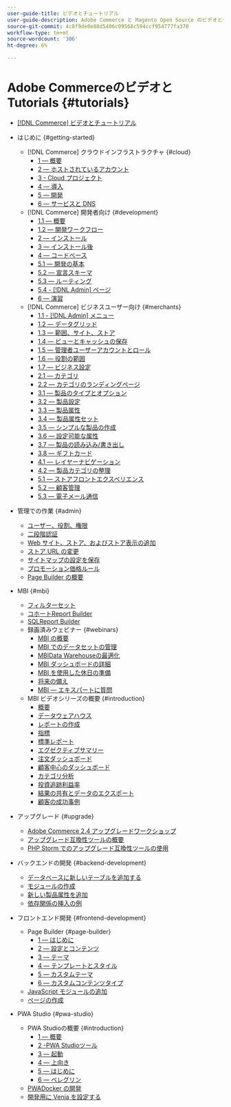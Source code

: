 ```yaml
---
user-guide-title: ビデオとチュートリアル
user-guide-description: Adobe Commerce と Magento Open Source のビデオとチュートリアルのコレクションです。
source-git-commit: 4c8f9de0e88d5406c09568c594ccf954777fa370
workflow-type: tm+mt
source-wordcount: '306'
ht-degree: 6%

---
```



# Adobe CommerceのビデオとTutorials {#tutorials}

+ [[!DNL Commerce] ビデオとチュートリアル](overview.md)

+ はじめに {#getting-started}
   + [!DNL Commerce] クラウドインフラストラクチャ {#cloud}
      + [1 — 概要](./cloud/1-overview.md)
      + [2 — ホストされているアカウント](./cloud/2-accounts.md)
      + [3 - Cloud プロジェクト](./cloud/3-projects.md)
      + [4 — 導入](./cloud/4-deployment.md)
      + [5 — 開発](./cloud/5-dev-config.md)
      + [6 — サービスと DNS](./cloud/6-launch.md)
   + [!DNL Commerce] 開発者向け {#development}
      + [1.1 — 概要](./developer/backend-1-1-overview.md)
      + [1.2 — 開発ワークフロー](./developer/backend-1-2-workflow.md)
      + [2 — インストール](./developer/backend-2-install.md)
      + [3 — インストール後](./developer/backend-3-post-install.md)
      + [4 — コードベース](./developer/backend-4-code-base.md)
      + [5.1 — 開発の基本](./developer/backend-5-1-dev-basics.md)
      + [5.2 — 宣言スキーマ](./developer/backend-5-2-declarative-schema.md)
      + [5.3 — ルーティング](./developer/backend-5-3-routing.md)
      + [5.4 - [!DNL Admin] ページ](./developer/backend-5-4-admin-page.md)
      + [6 — 演習](./developer/backend-6-practice.md)
   + [!DNL Commerce] ビジネスユーザー向け {#merchants}
      + [1.1 - [!DNL Admin] メニュー](./merchant/introduction/1-1-menus.md)
      + [1.2 — データグリッド](./merchant/introduction/1-2-data-grids.md)
      + [1.3 — 範囲、サイト、ストア](./merchant/introduction/1-3-apps-scopes-sites-stores.md)
      + [1.4 — ビューとキャッシュの保存](./merchant/introduction/1-4-store-views-cache.md)
      + [1.5 — 管理者ユーザーアカウントとロール](./merchant/introduction/1-5-users-roles.md)
      + [1.6 — 役割の範囲](./merchant/introduction/1-6-role-scopes.md)
      + [1.7 — ビジネス設定](./merchant/introduction/1-7-business-settings.md)
      + [2.1 — カテゴリ](./merchant/introduction/2-1-categories.md)
      + [2.2 — カテゴリのランディングページ](./merchant/introduction/2-2-category-landing-page.md)
      + [3.1 — 製品のタイプとオプション](./merchant/introduction/3-1-product-types-options.md)
      + [3.2 — 製品設定](./merchant/introduction/3-2-product-settings.md)
      + [3.3 — 製品属性](./merchant/introduction/3-3-product-attributes.md)
      + [3.4 — 製品属性セット](./merchant/introduction/3-4-product-attribute-sets.md)
      + [3.5 — シンプルな製品の作成](./merchant/introduction/3-5-create-simple-product.md)
      + [3.6 — 設定可能な属性](./merchant/introduction/3-6-configurable-attributes.md)
      + [3.7 — 製品の読み込み/書き出し](./merchant/introduction/3-7-import-export-products.md)
      + [3.8 — ギフトカード](./merchant/introduction/3-8-gift-cards.md)
      + [4.1 — レイヤーナビゲーション](./merchant/introduction/4-1-layered-navigation.md)
      + [4.2 — 製品カテゴリの整理](./merchant/introduction/4-2-arrange-product-categories.md)
      + [5.1 — ストアフロントエクスペリエンス](./merchant/introduction/5-1-storefront-experience.md)
      + [5.2 — 顧客管理](./merchant/introduction/5-2-customer-management.md)
      + [5.3 — 電子メール通信](./merchant/introduction/5-3-store-communications.md)

+ 管理での作業 {#admin}
   + [ユーザー、役割、権限](./merchant/users-roles-permissions.md)
   + [二段階認証](./merchant/two-factor-authentication.md)
   + [Web サイト、ストア、およびストア表示の追加](./merchant/add-websites-stores-views.md)
   + [ストア URL の変更](./merchant/change-store-url.md)
   + [サイトマップの設定を保存](./merchant/site-map-setup.md)
   + [プロモーション価格ルール](./merchant/promotions-price-rules.md)
   + [Page Builder の概要](./merchant/page-builder-overview.md)

+ MBI {#mbi}
   + [フィルターセット](./merchant/business-intelligence/filter-sets.md)
   + [コホートReport Builder](./merchant/business-intelligence/cohort-report-builder.md)
   + [SQLReport Builder](./merchant/business-intelligence/sql-report-builder.md)
   + 録画済みウェビナー {#webinars}
      + [MBI の概要](./merchant/business-intelligence/webinars/getting-started.md)
      + [MBI でのデータセットの管理](./merchant/business-intelligence/webinars/manage-data-sets.md)
      + [MBIData Warehouseの最適化](./merchant/business-intelligence/webinars/optimize-data-warehouse.md)
      + [MBI ダッシュボードの詳細](./merchant/business-intelligence/webinars/dashboards-deep-dive.md)
      + [MBI を使用した休日の準備](./merchant/business-intelligence/webinars/holiday-readiness.md)
      + [将来の備え](./merchant/business-intelligence/prepare-for-future.md)
      + [MBI — エキスパートに質問](./merchant/business-intelligence/webinars/ask-expert.md)
   + MBI ビデオシリーズの概要 {#introduction}
      + [概要](./merchant/business-intelligence/1-overview.md)
      + [データウェアハウス](./merchant/business-intelligence/2-data-warehousing.md)
      + [レポートの作成](./merchant/business-intelligence/3-build-reports.md)
      + [指標](./merchant/business-intelligence/4-metrics.md)
      + [標準レポート](./merchant/business-intelligence/5-standard-reports.md)
      + [エグゼクティブサマリー](./merchant/business-intelligence/6-executive-summary-dashboard.md)
      + [注文ダッシュボード](./merchant/business-intelligence/7-orders-dashboard.md)
      + [顧客中心のダッシュボード](./merchant/business-intelligence/8-customer-focused-dashboards.md)
      + [カテゴリ分析](./merchant/business-intelligence/9-category-analysis.md)
      + [投資追跡利益率](./merchant/business-intelligence/10-roi-tracking.md)
      + [結果の共有とデータのエクスポート](./merchant/business-intelligence/11-share-results-export-data.md)
      + [顧客の成功事例](./merchant/business-intelligence/12-customer-success.md)

+ アップグレード {#upgrade}
   + [Adobe Commerce 2.4 アップグレードワークショップ](./upgrade/2.4-upgrade-workshop.md)
   + [アップグレード互換性ツールの概要](./upgrade/upgrade-compatibility-tool-overview.md)
   + [PHP Storm でのアップグレード互換性ツールの使用](./upgrade/uct-phpstorm.md)

+ バックエンドの開発 {#backend-development}
   + [データベースに新しいテーブルを追加する](./developer/add-new-db-table.md)
   + [モジュールの作成](developer/create-module.md)
   + [新しい製品属性を追加](./developer/add-product-attribute.md)
   + [依存関係の挿入の例](./developer/dependency-injection.md)

+ フロントエンド開発 {#frontend-development}
   + Page Builder {#page-builder}
      + [1 — はじめに](./developer/page-builder/1-intro-case-studies.md)
      + [2 — 設定とコンテンツ](./developer/page-builder/2-config-create-content.md)
      + [3 — テーマ](./developer/page-builder/3-themes.md)
      + [4 — テンプレートとスタイル](./developer/page-builder/4-admin-templates-apply-styles.md)
      + [5 — カスタムテーマ](./developer/page-builder/5-customize-theme.md)
      + [6 — カスタムコンテンツタイプ](developer/page-builder/6-custom-content-types.md)
   + [JavaScript モジュールの追加](developer/add-javascript-module.md)
   + [ページの作成](developer/create-new-page.md)

+ PWA Studio {#pwa-studio}
   + PWA Studioの概要 {#introduction}
      + [1 — 概要](./pwa/introduction/1-overview.md)
      + [2 -PWA Studioツール](./pwa/introduction/2-pwa-studio-tools.md)
      + [3 — 起動](pwa/introduction/3-launch.md)
      + [4 — 上向き](./pwa/introduction/4-upward.md)
      + [5 — はじめに](./pwa/introduction/5-getting-started.md)
      + [6 — ペレグリン](./pwa/introduction/6-peregrine.md)
   + [PWADocker の開発](./pwa/pwa-docker-development.md)
   + [開発用に Venia を設定する](pwa/set-up-venia-for-dev.md)
